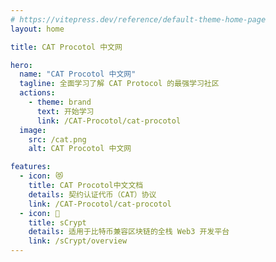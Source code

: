 ```yaml
---
# https://vitepress.dev/reference/default-theme-home-page
layout: home

title: CAT Procotol 中文网

hero:
  name: "CAT Procotol 中文网"
  tagline: 全面学习了解 CAT Protocol 的最强学习社区
  actions:
    - theme: brand
      text: 开始学习
      link: /CAT-Procotol/cat-procotol
  image:
    src: /cat.png
    alt: CAT Procotol 中文网

features:
  - icon: 😻
    title: CAT Procotol中文文档
    details: 契约认证代币（CAT）协议
    link: /CAT-Procotol/cat-procotol
  - icon: 🐉
    title: sCrypt
    details: 适用于比特币兼容区块链的全栈 Web3 开发平台
    link: /sCrypt/overview
---
```

<style>
:root {
  --vp-home-hero-name-color: transparent;
  --vp-home-hero-name-background: -webkit-linear-gradient(120deg, #bd34fe 30%, #41d1ff);

  --vp-home-hero-image-background-image: linear-gradient(-45deg, #bd34fe 50%, #47caff 50%);
  --vp-home-hero-image-filter: blur(44px);
}

@media (min-width: 640px) {
  :root {
    --vp-home-hero-image-filter: blur(56px);
  }
}

@media (min-width: 960px) {
  :root {
    --vp-home-hero-image-filter: blur(68px);
  }
}
</style>
